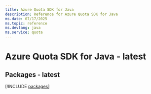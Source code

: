 ```yaml
---
title: Azure Quota SDK for Java
description: Reference for Azure Quota SDK for Java
ms.date: 07/17/2025
ms.topic: reference
ms.devlang: java
ms.service: quota
---
```

# Azure Quota SDK for Java - latest
## Packages - latest
[!INCLUDE [packages](quota-index.md)]